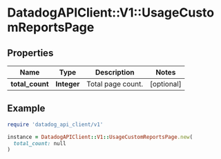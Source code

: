 # DatadogAPIClient::V1::UsageCustomReportsPage

## Properties

| Name            | Type        | Description       | Notes      |
| --------------- | ----------- | ----------------- | ---------- |
| **total_count** | **Integer** | Total page count. | [optional] |

## Example

```ruby
require 'datadog_api_client/v1'

instance = DatadogAPIClient::V1::UsageCustomReportsPage.new(
  total_count: null
)
```
